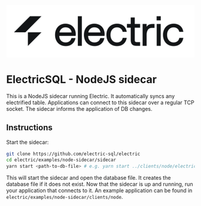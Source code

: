 <a href="https://electric-sql.com">
  <picture>
    <source media="(prefers-color-scheme: dark)"
        srcset="https://raw.githubusercontent.com/electric-sql/meta/main/identity/ElectricSQL-logo-light-trans.svg"
    />
    <source media="(prefers-color-scheme: light)"
        srcset="https://raw.githubusercontent.com/electric-sql/meta/main/identity/ElectricSQL-logo-black.svg"
    />
    <img alt="ElectricSQL logo"
        src="https://raw.githubusercontent.com/electric-sql/meta/main/identity/ElectricSQL-logo-black.svg"
    />
  </picture>
</a>

# ElectricSQL - NodeJS sidecar

This is a NodeJS sidecar running Electric.
It automatically syncs any electrified table.
Applications can connect to this sidecar over a regular TCP socket.
The sidecar informs the application of DB changes.

## Instructions

Start the sidecar:

```sh
git clone https://github.com/electric-sql/electric
cd electric/examples/node-sidecar/sidecar
yarn start <path-to-db-file> # e.g. yarn start ../clients/node/electric.db
```

This will start the sidecar and open the database file.
It creates the database file if it does not exist.
Now that the sidecar is up and running, run your application that connects to it.
An example application can be found in `electric/examples/node-sidecar/clients/node`.
